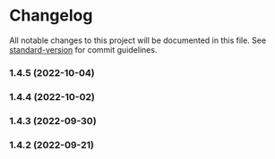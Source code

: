 # Changelog

All notable changes to this project will be documented in this file. See [standard-version](https://github.com/conventional-changelog/standard-version) for commit guidelines.

### 1.4.5 (2022-10-04)

### 1.4.4 (2022-10-02)

### 1.4.3 (2022-09-30)

### 1.4.2 (2022-09-21)
